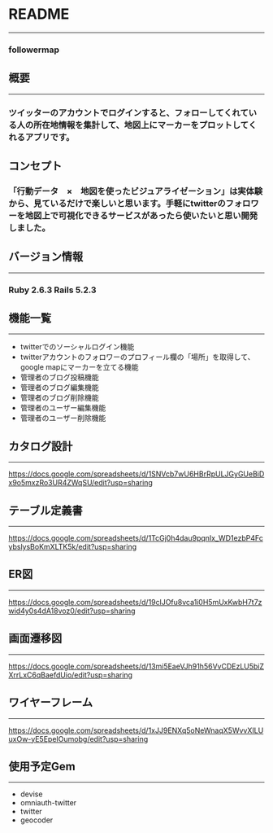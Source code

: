 # README
---
### followermap

## 概要
---
### ツイッターのアカウントでログインすると、フォローしてくれている人の所在地情報を集計して、地図上にマーカーをプロットしてくれるアプリです。

## コンセプト

### 「行動データ　×　地図を使ったビジュアライゼーション」は実体験から、見ているだけで楽しいと思います。手軽にtwitterのフォロワーを地図上で可視化できるサービスがあったら使いたいと思い開発しました。

## バージョン情報
---
### Ruby 2.6.3 Rails 5.2.3

## 機能一覧
---
- twitterでのソーシャルログイン機能
- twitterアカウントのフォロワーのプロフィール欄の「場所」を取得して、google mapにマーカーを立てる機能
- 管理者のブログ投稿機能
- 管理者のブログ編集機能
- 管理者のブログ削除機能
- 管理者のユーザー編集機能
- 管理者のユーザー削除機能

## カタログ設計
---
https://docs.google.com/spreadsheets/d/1SNVcb7wU6HBrRpULJGyGUeBiDx9o5mxzRo3UR4ZWqSU/edit?usp=sharing

## テーブル定義書
---
https://docs.google.com/spreadsheets/d/1TcGj0h4dau9pqnIx_WD1ezbP4FcybslysBoKmXLTK5k/edit?usp=sharing

## ER図
---
https://docs.google.com/spreadsheets/d/19clJOfu8vca1i0H5mUxKwbH7t7zwid4y0s4dA18voz0/edit?usp=sharing

## 画面遷移図
---
https://docs.google.com/spreadsheets/d/13mi5EaeVJh91h56VvCDEzLU5biZXrrLxC6qBaefdUio/edit?usp=sharing

## ワイヤーフレーム
---
https://docs.google.com/spreadsheets/d/1xJJ9ENXq5oNeWnaqX5WvvXILUuxOw-yE5EpeIOumobg/edit?usp=sharing

## 使用予定Gem
---
- devise
- omniauth-twitter
- twitter
- geocoder
